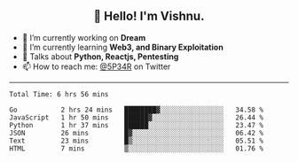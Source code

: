 <h2 align="center">👋 Hello! I'm Vishnu.</h2>


- 🔭 I’m currently working on **Dream**
- 🌱 I’m currently learning **Web3, and Binary Exploitation**
- 💬 Talks about **Python, Reactjs, Pentesting**
- 📫 How to reach me: [@5P34R](https://twitter.com/Vishnu27302693) on Twitter

---
<!--START_SECTION:waka-->

```text
Total Time: 6 hrs 56 mins

Go           2 hrs 24 mins   ████████▓░░░░░░░░░░░░░░░░   34.58 %
JavaScript   1 hr 50 mins    ██████▓░░░░░░░░░░░░░░░░░░   26.44 %
Python       1 hr 37 mins    ██████░░░░░░░░░░░░░░░░░░░   23.47 %
JSON         26 mins         █▓░░░░░░░░░░░░░░░░░░░░░░░   06.42 %
Text         23 mins         █▒░░░░░░░░░░░░░░░░░░░░░░░   05.51 %
HTML         7 mins          ▒░░░░░░░░░░░░░░░░░░░░░░░░   01.76 %
```

<!--END_SECTION:waka-->
